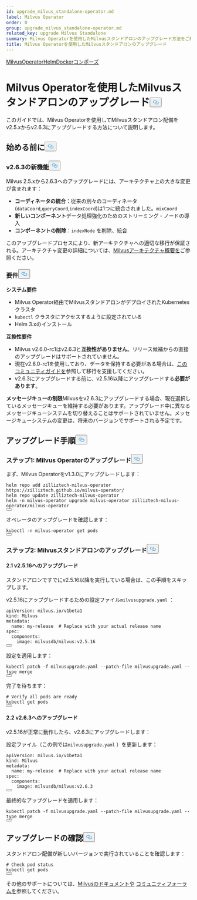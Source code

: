 ```yaml
---
id: upgrade_milvus_standalone-operator.md
label: Milvus Operator
order: 0
group: upgrade_milvus_standalone-operator.md
related_key: upgrade Milvus Standalone
summary: Milvus Operatorを使用したMilvusスタンドアロンのアップグレード方法をご紹介します。
title: Milvus Operatorを使用したMilvusスタンドアロンのアップグレード
---
```

<div class="tab-wrapper"><a href="/docs/ja/upgrade_milvus_standalone-operator.md" class='active '>Milvus</a><a href="/docs/ja/upgrade_milvus_standalone-helm.md" class=''>OperatorHelmDocker</a><a href="/docs/ja/upgrade_milvus_standalone-docker.md" class=''>コンポーズ</a></div>
<h1 id="Upgrade-Milvus-Standalone-with-Milvus-Operator" class="common-anchor-header">Milvus Operatorを使用したMilvusスタンドアロンのアップグレード<button data-href="#Upgrade-Milvus-Standalone-with-Milvus-Operator" class="anchor-icon" translate="no">
      <svg translate="no"
        aria-hidden="true"
        focusable="false"
        height="20"
        version="1.1"
        viewBox="0 0 16 16"
        width="16"
      >
        <path
          fill="#0092E4"
          fill-rule="evenodd"
          d="M4 9h1v1H4c-1.5 0-3-1.69-3-3.5S2.55 3 4 3h4c1.45 0 3 1.69 3 3.5 0 1.41-.91 2.72-2 3.25V8.59c.58-.45 1-1.27 1-2.09C10 5.22 8.98 4 8 4H4c-.98 0-2 1.22-2 2.5S3 9 4 9zm9-3h-1v1h1c1 0 2 1.22 2 2.5S13.98 12 13 12H9c-.98 0-2-1.22-2-2.5 0-.83.42-1.64 1-2.09V6.25c-1.09.53-2 1.84-2 3.25C6 11.31 7.55 13 9 13h4c1.45 0 3-1.69 3-3.5S14.5 6 13 6z"
        ></path>
      </svg>
    </button></h1><p>このガイドでは、Milvus Operatorを使用してMilvusスタンドアロン配備をv2.5.xからv2.6.3にアップグレードする方法について説明します。</p>
<h2 id="Before-you-start" class="common-anchor-header">始める前に<button data-href="#Before-you-start" class="anchor-icon" translate="no">
      <svg translate="no"
        aria-hidden="true"
        focusable="false"
        height="20"
        version="1.1"
        viewBox="0 0 16 16"
        width="16"
      >
        <path
          fill="#0092E4"
          fill-rule="evenodd"
          d="M4 9h1v1H4c-1.5 0-3-1.69-3-3.5S2.55 3 4 3h4c1.45 0 3 1.69 3 3.5 0 1.41-.91 2.72-2 3.25V8.59c.58-.45 1-1.27 1-2.09C10 5.22 8.98 4 8 4H4c-.98 0-2 1.22-2 2.5S3 9 4 9zm9-3h-1v1h1c1 0 2 1.22 2 2.5S13.98 12 13 12H9c-.98 0-2-1.22-2-2.5 0-.83.42-1.64 1-2.09V6.25c-1.09.53-2 1.84-2 3.25C6 11.31 7.55 13 9 13h4c1.45 0 3-1.69 3-3.5S14.5 6 13 6z"
        ></path>
      </svg>
    </button></h2><h3 id="Whats-new-in-v263" class="common-anchor-header">v2.6.3の新機能<button data-href="#Whats-new-in-v263" class="anchor-icon" translate="no">
      <svg translate="no"
        aria-hidden="true"
        focusable="false"
        height="20"
        version="1.1"
        viewBox="0 0 16 16"
        width="16"
      >
        <path
          fill="#0092E4"
          fill-rule="evenodd"
          d="M4 9h1v1H4c-1.5 0-3-1.69-3-3.5S2.55 3 4 3h4c1.45 0 3 1.69 3 3.5 0 1.41-.91 2.72-2 3.25V8.59c.58-.45 1-1.27 1-2.09C10 5.22 8.98 4 8 4H4c-.98 0-2 1.22-2 2.5S3 9 4 9zm9-3h-1v1h1c1 0 2 1.22 2 2.5S13.98 12 13 12H9c-.98 0-2-1.22-2-2.5 0-.83.42-1.64 1-2.09V6.25c-1.09.53-2 1.84-2 3.25C6 11.31 7.55 13 9 13h4c1.45 0 3-1.69 3-3.5S14.5 6 13 6z"
        ></path>
      </svg>
    </button></h3><p>Milvus 2.5.xから2.6.3へのアップグレードには、アーキテクチャ上の大きな変更が含まれます：</p>
<ul>
<li><strong>コーディネータの統合</strong>：従来の別々のコーディネータ(<code translate="no">dataCoord</code>,<code translate="no">queryCoord</code>,<code translate="no">indexCoord</code>)は1つに統合されました。<code translate="no">mixCoord</code></li>
<li><strong>新しいコンポーネント</strong>データ処理強化のためのストリーミング・ノードの導入</li>
<li><strong>コンポーネントの削除</strong>：<code translate="no">indexNode</code> を削除、統合</li>
</ul>
<p>このアップグレードプロセスにより、新アーキテクチャへの適切な移行が保証される。アーキテクチャ変更の詳細については、<a href="/docs/ja/architecture_overview.md">Milvusアーキテクチャ概要を</a>ご参照ください。</p>
<h3 id="Requirements" class="common-anchor-header">要件<button data-href="#Requirements" class="anchor-icon" translate="no">
      <svg translate="no"
        aria-hidden="true"
        focusable="false"
        height="20"
        version="1.1"
        viewBox="0 0 16 16"
        width="16"
      >
        <path
          fill="#0092E4"
          fill-rule="evenodd"
          d="M4 9h1v1H4c-1.5 0-3-1.69-3-3.5S2.55 3 4 3h4c1.45 0 3 1.69 3 3.5 0 1.41-.91 2.72-2 3.25V8.59c.58-.45 1-1.27 1-2.09C10 5.22 8.98 4 8 4H4c-.98 0-2 1.22-2 2.5S3 9 4 9zm9-3h-1v1h1c1 0 2 1.22 2 2.5S13.98 12 13 12H9c-.98 0-2-1.22-2-2.5 0-.83.42-1.64 1-2.09V6.25c-1.09.53-2 1.84-2 3.25C6 11.31 7.55 13 9 13h4c1.45 0 3-1.69 3-3.5S14.5 6 13 6z"
        ></path>
      </svg>
    </button></h3><p><strong>システム要件</strong></p>
<ul>
<li>Milvus Operator経由でMilvusスタンドアロンがデプロイされたKubernetesクラスタ</li>
<li><code translate="no">kubectl</code> クラスタにアクセスするように設定されている</li>
<li>Helm 3.xのインストール</li>
</ul>
<p><strong>互換性要件</strong></p>
<ul>
<li>Milvus v2.6.0-rc1はv2.6.3と<strong>互換性がありません</strong>。リリース候補からの直接のアップグレードはサポートされていません。</li>
<li>現在v2.6.0-rc1を使用しており、データを保持する必要がある場合は、<a href="https://github.com/milvus-io/milvus/issues/43538#issuecomment-3112808997">このコミュニティガイドを</a>参照して移行を支援してください。</li>
<li>v2.6.3にアップグレードする前に、v2.5.16以降にアップグレードする<strong>必要があります</strong>。</li>
</ul>
<p><strong>メッセージキューの制限</strong>Milvusをv2.6.3にアップグレードする場合、現在選択しているメッセージキューを維持する必要があります。アップグレード中に異なるメッセージキューシステムを切り替えることはサポートされていません。メッセージキューシステムの変更は、将来のバージョンでサポートされる予定です。</p>
<h2 id="Upgrade-process" class="common-anchor-header">アップグレード手順<button data-href="#Upgrade-process" class="anchor-icon" translate="no">
      <svg translate="no"
        aria-hidden="true"
        focusable="false"
        height="20"
        version="1.1"
        viewBox="0 0 16 16"
        width="16"
      >
        <path
          fill="#0092E4"
          fill-rule="evenodd"
          d="M4 9h1v1H4c-1.5 0-3-1.69-3-3.5S2.55 3 4 3h4c1.45 0 3 1.69 3 3.5 0 1.41-.91 2.72-2 3.25V8.59c.58-.45 1-1.27 1-2.09C10 5.22 8.98 4 8 4H4c-.98 0-2 1.22-2 2.5S3 9 4 9zm9-3h-1v1h1c1 0 2 1.22 2 2.5S13.98 12 13 12H9c-.98 0-2-1.22-2-2.5 0-.83.42-1.64 1-2.09V6.25c-1.09.53-2 1.84-2 3.25C6 11.31 7.55 13 9 13h4c1.45 0 3-1.69 3-3.5S14.5 6 13 6z"
        ></path>
      </svg>
    </button></h2><h3 id="Step-1-Upgrade-Milvus-Operator" class="common-anchor-header">ステップ1: Milvus Operatorのアップグレード<button data-href="#Step-1-Upgrade-Milvus-Operator" class="anchor-icon" translate="no">
      <svg translate="no"
        aria-hidden="true"
        focusable="false"
        height="20"
        version="1.1"
        viewBox="0 0 16 16"
        width="16"
      >
        <path
          fill="#0092E4"
          fill-rule="evenodd"
          d="M4 9h1v1H4c-1.5 0-3-1.69-3-3.5S2.55 3 4 3h4c1.45 0 3 1.69 3 3.5 0 1.41-.91 2.72-2 3.25V8.59c.58-.45 1-1.27 1-2.09C10 5.22 8.98 4 8 4H4c-.98 0-2 1.22-2 2.5S3 9 4 9zm9-3h-1v1h1c1 0 2 1.22 2 2.5S13.98 12 13 12H9c-.98 0-2-1.22-2-2.5 0-.83.42-1.64 1-2.09V6.25c-1.09.53-2 1.84-2 3.25C6 11.31 7.55 13 9 13h4c1.45 0 3-1.69 3-3.5S14.5 6 13 6z"
        ></path>
      </svg>
    </button></h3><p>まず、Milvus Operatorをv1.3.0にアップグレードします：</p>
<pre><code translate="no" class="language-bash">helm repo add zilliztech-milvus-operator https://zilliztech.github.io/milvus-operator/
helm repo update zilliztech-milvus-operator
helm -n milvus-operator upgrade milvus-operator zilliztech-milvus-operator/milvus-operator
<button class="copy-code-btn"></button></code></pre>
<p>オペレータのアップグレードを確認します：</p>
<pre><code translate="no" class="language-bash">kubectl -n milvus-operator get pods
<button class="copy-code-btn"></button></code></pre>
<h3 id="Step-2-Upgrade-your-Milvus-standalone" class="common-anchor-header">ステップ2: Milvusスタンドアロンのアップグレード<button data-href="#Step-2-Upgrade-your-Milvus-standalone" class="anchor-icon" translate="no">
      <svg translate="no"
        aria-hidden="true"
        focusable="false"
        height="20"
        version="1.1"
        viewBox="0 0 16 16"
        width="16"
      >
        <path
          fill="#0092E4"
          fill-rule="evenodd"
          d="M4 9h1v1H4c-1.5 0-3-1.69-3-3.5S2.55 3 4 3h4c1.45 0 3 1.69 3 3.5 0 1.41-.91 2.72-2 3.25V8.59c.58-.45 1-1.27 1-2.09C10 5.22 8.98 4 8 4H4c-.98 0-2 1.22-2 2.5S3 9 4 9zm9-3h-1v1h1c1 0 2 1.22 2 2.5S13.98 12 13 12H9c-.98 0-2-1.22-2-2.5 0-.83.42-1.64 1-2.09V6.25c-1.09.53-2 1.84-2 3.25C6 11.31 7.55 13 9 13h4c1.45 0 3-1.69 3-3.5S14.5 6 13 6z"
        ></path>
      </svg>
    </button></h3><h4 id="21-Upgrade-to-v2516" class="common-anchor-header">2.1 v2.5.16へのアップグレード</h4><div class="alert-note">
<p>スタンドアロンですでにv2.5.16以降を実行している場合は、この手順をスキップします。</p>
</div>
<p>v2.5.16にアップグレードするための設定ファイル<code translate="no">milvusupgrade.yaml</code> ：</p>
<pre><code translate="no" class="language-yaml"><span class="hljs-attr">apiVersion:</span> <span class="hljs-string">milvus.io/v1beta1</span>
<span class="hljs-attr">kind:</span> <span class="hljs-string">Milvus</span>
<span class="hljs-attr">metadata:</span>
  <span class="hljs-attr">name:</span> <span class="hljs-string">my-release</span>  <span class="hljs-comment"># Replace with your actual release name</span>
<span class="hljs-attr">spec:</span>
  <span class="hljs-attr">components:</span>
    <span class="hljs-attr">image:</span> <span class="hljs-string">milvusdb/milvus:v2.5.16</span>
<button class="copy-code-btn"></button></code></pre>
<p>設定を適用します：</p>
<pre><code translate="no" class="language-bash">kubectl patch -f milvusupgrade.yaml --patch-file milvusupgrade.yaml --<span class="hljs-built_in">type</span> merge
<button class="copy-code-btn"></button></code></pre>
<p>完了を待ちます：</p>
<pre><code translate="no" class="language-bash"><span class="hljs-comment"># Verify all pods are ready</span>
kubectl get pods
<button class="copy-code-btn"></button></code></pre>
<h4 id="22-Upgrade-to-v263" class="common-anchor-header">2.2 v2.6.3へのアップグレード</h4><p>v2.5.16が正常に動作したら、v2.6.3にアップグレードします：</p>
<p>設定ファイル（この例では<code translate="no">milvusupgrade.yaml</code> ）を更新します：</p>
<pre><code translate="no" class="language-yaml"><span class="hljs-attr">apiVersion:</span> <span class="hljs-string">milvus.io/v1beta1</span>
<span class="hljs-attr">kind:</span> <span class="hljs-string">Milvus</span>
<span class="hljs-attr">metadata:</span>
  <span class="hljs-attr">name:</span> <span class="hljs-string">my-release</span>  <span class="hljs-comment"># Replace with your actual release name</span>
<span class="hljs-attr">spec:</span>
  <span class="hljs-attr">components:</span>
    <span class="hljs-attr">image:</span> <span class="hljs-string">milvusdb/milvus:v2.6.3</span>
<button class="copy-code-btn"></button></code></pre>
<p>最終的なアップグレードを適用します：</p>
<pre><code translate="no" class="language-bash">kubectl patch -f milvusupgrade.yaml --patch-file milvusupgrade.yaml --<span class="hljs-built_in">type</span> merge
<button class="copy-code-btn"></button></code></pre>
<h2 id="Verify-the-upgrade" class="common-anchor-header">アップグレードの確認<button data-href="#Verify-the-upgrade" class="anchor-icon" translate="no">
      <svg translate="no"
        aria-hidden="true"
        focusable="false"
        height="20"
        version="1.1"
        viewBox="0 0 16 16"
        width="16"
      >
        <path
          fill="#0092E4"
          fill-rule="evenodd"
          d="M4 9h1v1H4c-1.5 0-3-1.69-3-3.5S2.55 3 4 3h4c1.45 0 3 1.69 3 3.5 0 1.41-.91 2.72-2 3.25V8.59c.58-.45 1-1.27 1-2.09C10 5.22 8.98 4 8 4H4c-.98 0-2 1.22-2 2.5S3 9 4 9zm9-3h-1v1h1c1 0 2 1.22 2 2.5S13.98 12 13 12H9c-.98 0-2-1.22-2-2.5 0-.83.42-1.64 1-2.09V6.25c-1.09.53-2 1.84-2 3.25C6 11.31 7.55 13 9 13h4c1.45 0 3-1.69 3-3.5S14.5 6 13 6z"
        ></path>
      </svg>
    </button></h2><p>スタンドアロン配備が新しいバージョンで実行されていることを確認します：</p>
<pre><code translate="no" class="language-bash"><span class="hljs-comment"># Check pod status</span>
kubectl get pods
<button class="copy-code-btn"></button></code></pre>
<p>その他のサポートについては、<a href="https://milvus.io/docs">Milvusのドキュメントや</a> <a href="https://github.com/milvus-io/milvus/discussions">コミュニティフォーラムを</a>参照してください。</p>
